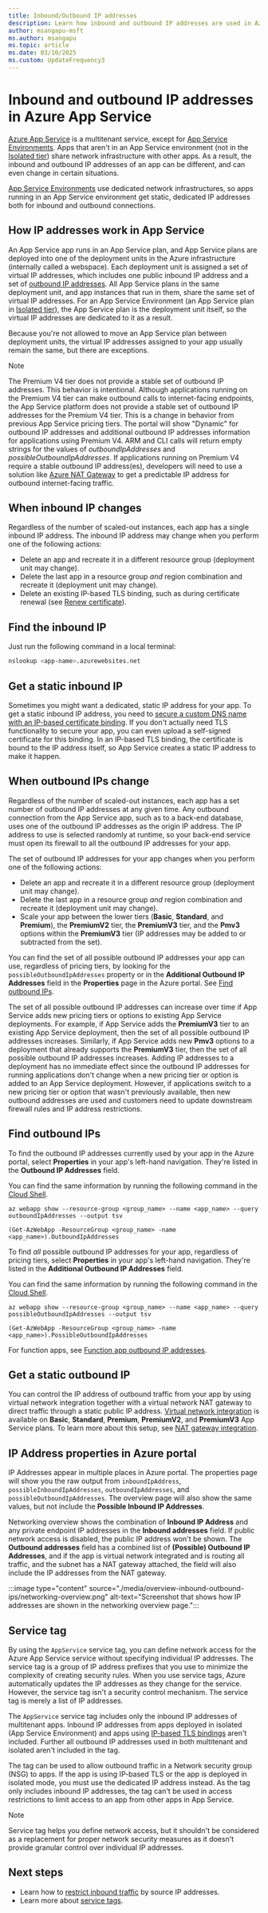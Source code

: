```yaml
---
title: Inbound/Outbound IP addresses
description: Learn how inbound and outbound IP addresses are used in Azure App Service, when they change, and how to find the addresses for your app.
author: msangapu-msft
ms.author: msangapu
ms.topic: article
ms.date: 03/10/2025
ms.custom: UpdateFrequency3
---
```


# Inbound and outbound IP addresses in Azure App Service

[Azure App Service](overview.md) is a multitenant service, except for [App Service Environments](environment/intro.md). Apps that aren't in an App Service environment (not in the [Isolated tier](https://azure.microsoft.com/pricing/details/app-service/)) share network infrastructure with other apps. As a result, the inbound and outbound IP addresses of an app can be different, and can even change in certain situations.

[App Service Environments](environment/intro.md) use dedicated network infrastructures, so apps running in an App Service environment get static, dedicated IP addresses both for inbound and outbound connections.

## How IP addresses work in App Service

An App Service app runs in an App Service plan, and App Service plans are deployed into one of the deployment units in the Azure infrastructure (internally called a webspace). Each deployment unit is assigned a set of virtual IP addresses, which includes one public inbound IP address and a set of [outbound IP addresses](#find-outbound-ips). All App Service plans in the same deployment unit, and app instances that run in them, share the same set of virtual IP addresses. For an App Service Environment (an App Service plan in [Isolated tier](https://azure.microsoft.com/pricing/details/app-service/)), the App Service plan is the deployment unit itself, so the virtual IP addresses are dedicated to it as a result.

Because you're not allowed to move an App Service plan between deployment units, the virtual IP addresses assigned to your app usually remain the same, but there are exceptions.

> [!NOTE]
> The Premium V4 tier does not provide a stable set of outbound IP addresses.  This behavior is intentional.  Although applications running on the Premium V4 tier can make outbound calls to internet-facing endpoints, the App Service platform does not provide a stable set of outbound IP addresses for the Premium V4 tier.  This is a change in behavior from previous App Service pricing tiers.  The portal will show "Dynamic" for outbound IP addresses and additional outbound IP addresses information for applications using Premium V4.  ARM and CLI calls will return empty strings for the values of *outboundIpAddresses* and *possibleOutboundIpAddresses*.  If applications running on Premium V4 require a stable outbound IP address(es), developers will need to use a solution like [Azure NAT Gateway](overview-nat-gateway-integration.md) to get a predictable IP address for outbound internet-facing traffic.

## When inbound IP changes

Regardless of the number of scaled-out instances, each app has a single inbound IP address. The inbound IP address may change when you perform one of the following actions:

- Delete an app and recreate it in a different resource group (deployment unit may change).
- Delete the last app in a resource group _and_ region combination and recreate it (deployment unit may change).
- Delete an existing IP-based TLS binding, such as during certificate renewal (see [Renew certificate](configure-ssl-certificate.md#renew-an-expiring-certificate)).

## Find the inbound IP

Just run the following command in a local terminal:

```bash
nslookup <app-name>.azurewebsites.net
```

## Get a static inbound IP

Sometimes you might want a dedicated, static IP address for your app. To get a static inbound IP address, you need to [secure a custom DNS name with an IP-based certificate binding](./configure-ssl-bindings.md). If you don't actually need TLS functionality to secure your app, you can even upload a self-signed certificate for this binding. In an IP-based TLS binding, the certificate is bound to the IP address itself, so App Service creates a static IP address to make it happen. 

## When outbound IPs change

Regardless of the number of scaled-out instances, each app has a set number of outbound IP addresses at any given time. Any outbound connection from the App Service app, such as to a back-end database, uses one of the outbound IP addresses as the origin IP address. The IP address to use is selected randomly at runtime, so your back-end service must open its firewall to all the outbound IP addresses for your app.

The set of outbound IP addresses for your app changes when you perform one of the following actions:

- Delete an app and recreate it in a different resource group (deployment unit may change).
- Delete the last app in a resource group _and_ region combination and recreate it (deployment unit may change).
- Scale your app between the lower tiers (**Basic**, **Standard**, and **Premium**), the **PremiumV2** tier, the **PremiumV3** tier, and the **Pmv3** options within the **PremiumV3** tier (IP addresses may be added to or subtracted from the set).

You can find the set of all possible outbound IP addresses your app can use, regardless of pricing tiers, by looking for the `possibleOutboundIpAddresses` property or in the **Additional Outbound IP Addresses** field in the **Properties** page in the Azure portal. See [Find outbound IPs](#find-outbound-ips).

The set of all possible outbound IP addresses can increase over time if App Service adds new pricing tiers or options to existing App Service deployments. For example, if App Service adds the **PremiumV3** tier to an existing App Service deployment, then the set of all possible outbound IP addresses increases. Similarly, if App Service adds new **Pmv3** options to a deployment that already supports the **PremiumV3** tier, then the set of all possible outbound IP addresses increases. Adding IP addresses to a deployment has no immediate effect since the outbound IP addresses for running applications don't change when a new pricing tier or option is added to an App Service deployment. However, if applications switch to a new pricing tier or option that wasn't previously available, then new outbound addresses are used and customers need to update downstream firewall rules and IP address restrictions.

## Find outbound IPs

To find the outbound IP addresses currently used by your app in the Azure portal, select **Properties** in your app's left-hand navigation. They're listed in the **Outbound IP Addresses** field.

You can find the same information by running the following command in the [Cloud Shell](../cloud-shell/quickstart.md).

```azurecli-interactive
az webapp show --resource-group <group_name> --name <app_name> --query outboundIpAddresses --output tsv
```

```azurepowershell
(Get-AzWebApp -ResourceGroup <group_name> -name <app_name>).OutboundIpAddresses
```

To find _all_ possible outbound IP addresses for your app, regardless of pricing tiers, select **Properties** in your app's left-hand navigation. They're listed in the **Additional Outbound IP Addresses** field.

You can find the same information by running the following command in the [Cloud Shell](../cloud-shell/quickstart.md).

```azurecli-interactive
az webapp show --resource-group <group_name> --name <app_name> --query possibleOutboundIpAddresses --output tsv
```

```azurepowershell
(Get-AzWebApp -ResourceGroup <group_name> -name <app_name>).PossibleOutboundIpAddresses
```

For function apps, see [Function app outbound IP addresses](/azure/azure-functions/ip-addresses?tabs=azure-powershell#find-outbound-ip-addresses).

## Get a static outbound IP

You can control the IP address of outbound traffic from your app by using virtual network integration together with a virtual network NAT gateway to direct traffic through a static public IP address. [Virtual network integration](./overview-vnet-integration.md) is available on **Basic**, **Standard**, **Premium**, **PremiumV2**, and **PremiumV3** App Service plans. To learn more about this setup, see [NAT gateway integration](./networking/nat-gateway-integration.md).

## IP Address properties in Azure portal

IP Addresses appear in multiple places in Azure portal. The properties page will show you the raw output from `inboundIpAddress`, `possibleInboundIpAddresses`, `outboundIpAddresses`, and `possibleOutboundIpAddresses`. The overview page will also show the same values, but not include the **Possible Inbound IP Addresses**.

Networking overview shows the combination of **Inbound IP Address** and any private endpoint IP addresses in the **Inbound addresses** field. If public network access is disabled, the public IP address won't be shown. The **Outbound addresses** field has a combined list of **(Possible) Outbound IP Addresses**, and if the app is virtual network integrated and is routing all traffic, and the subnet has a NAT gateway attached, the field will also include the IP addresses from the NAT gateway.

:::image type="content" source="./media/overview-inbound-outbound-ips/networking-overview.png" alt-text="Screenshot that shows how IP addresses are shown in the networking overview page.":::

## Service tag

By using the `AppService` service tag, you can define network access for the Azure App Service service without specifying individual IP addresses. The service tag is a group of IP address prefixes that you use to minimize the complexity of creating security rules. When you use service tags, Azure automatically updates the IP addresses as they change for the service. However, the service tag isn't a security control mechanism. The service tag is merely a list of IP addresses.

The `AppService` service tag includes only the inbound IP addresses of multitenant apps. Inbound IP addresses from apps deployed in isolated (App Service Environment) and apps using [IP-based TLS bindings](./configure-ssl-bindings.md) aren't included. Further all outbound IP addresses used in both multitenant and isolated aren't included in the tag.

The tag can be used to allow outbound traffic in a Network security group (NSG) to apps. If the app is using IP-based TLS or the app is deployed in isolated mode, you must use the dedicated IP address instead. As the tag only includes inbound IP addresses, the tag can't be used in access restrictions to limit access to an app from other apps in App Service.

> [!NOTE]
> Service tag helps you define network access, but it shouldn't be considered as a replacement for proper network security measures as it doesn't provide granular control over individual IP addresses.

## Next steps

* Learn how to [restrict inbound traffic](./app-service-ip-restrictions.md) by source IP addresses.
* Learn more about [service tags](../virtual-network/service-tags-overview.md).
